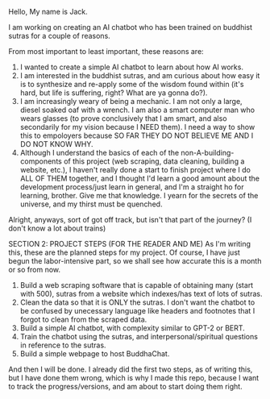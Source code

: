 Hello,
My name is Jack.


I am working on creating an AI chatbot who has been trained on buddhist sutras for a couple of reasons.

From most important to least important, these reasons are:
1. I wanted to create a simple AI chatbot to learn about how AI works.
2. I am interested in the buddhist sutras, and am curious about how easy it is to synthesize and re-apply some of the wisdom found within (it's hard, but life is suffering, right? What are ya gonna do?).
3. I am increasingly weary of being a mechanic. I am not only a large, diesel soaked oaf with a wrench. I am also a smart computer man who wears glasses (to prove conclusively that I am smart, and also secondarily for my vision because I NEED them). I need a way to show this to empoloyers because SO FAR THEY DO NOT BELIEVE ME AND I DO NOT KNOW WHY.  
4. Although I understand the basics of each of the non-A-building-components of this project (web scraping, data cleaning, building a website, etc.), I haven't really done a start to finish project where I do ALL OF THEM together, and I thought I'd learn a good amount about the development process/just learn in general, and I'm a straight ho for learning, brother. Give me that knowledge. I yearn for the secrets of the universe, and my thirst must be quenched.

Alright, anyways, sort of got off track, but isn't that part of the journey? (I don't know a lot about trains)

SECTION 2: PROJECT STEPS (FOR THE READER AND ME)
As I'm writing this, these are the planned steps for my project. Of course, I have just begun the labor-intensive part, so we shall see how accurate this is a month or so from now.

1. Build a web scraping software that is capable of obtaining many (start with 500), sutras from a website which indexes/has text of lots of sutras.
2. Clean the data so that it is ONLY the sutras. I don't want the chatbot to be confused by unecessary language like headers and footnotes that I forgot to clean from the scraped data.
3. Build a simple AI chatbot, with complexity similar to GPT-2 or BERT.
4. Train the chatbot using the sutras, and interpersonal/spiritual questions in reference to the sutras.
5. Build a simple webpage to host BuddhaChat.

And then I will be done. I already did the first two steps, as of writing this, but I have done them wrong, which is why I made this repo, because I want to track the progress/versions, and am about to start doing them right.